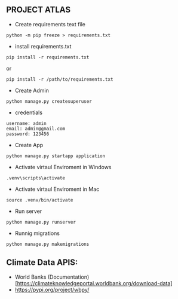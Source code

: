 ## PROJECT ATLAS
- Create requirements text file
```
python -m pip freeze > requirements.txt
```

- install requirements.txt
```
pip install -r requirements.txt
```
or
```
pip install -r /path/to/requirements.txt
```

- Create Admin
```
python manage.py createsuperuser
```
- credentials
```
username: admin
email: admin@gmail.com
password: 123456
```

- Create App
```
python manage.py startapp application
```

- Activate virtaul Enviroment in Windows
```
.venv\scripts\activate
```
- Activate virtaul Enviroment in Mac
```
source .venv/bin/activate
```


- Run server
```
python manage.py runserver
```

- Runnig migrations
```
python manage.py makemigrations
```

## Climate Data APIS:
- World Banks (Documentation)[https://climateknowledgeportal.worldbank.org/download-data]
- https://pypi.org/project/wbpy/